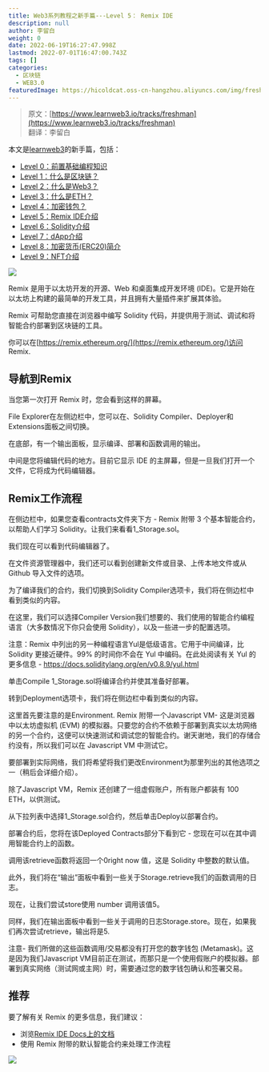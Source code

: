 ```yaml
---
title: Web3系列教程之新手篇---Level 5： Remix IDE
description: null
author: 李留白
weight: 0
date: 2022-06-19T16:27:47.998Z
lastmod: 2022-07-01T16:47:00.743Z
tags: []
categories:
  - 区块链
  - WEB3.0
featuredImage: https://hicoldcat.oss-cn-hangzhou.aliyuncs.com/img/freshman.png
---
```


> 原文：[https://www.learnweb3.io/tracks/freshman](https://www.learnweb3.io/tracks/freshman)<br/>
> 翻译：李留白

本文是[learnweb3](https://www.learnweb3.io/)的新手篇，包括：
- [Level 0：前置基础编程知识](https://hicoldcat.com/posts/web3/freshman-track-0)
- [Level 1：什么是区块链？](https://hicoldcat.com/posts/web3/freshman-track-1)
- [Level 2：什么是Web3？](https://hicoldcat.com/posts/web3/freshman-track-2)
- [Level 3：什么是ETH？](https://hicoldcat.com/posts/web3/freshman-track-3)
- [Level 4：加密钱包？](https://hicoldcat.com/posts/web3/freshman-track-4)
- [Level 5：Remix IDE介绍](https://hicoldcat.com/posts/web3/freshman-track-5)
- [Level 6：Solidity介绍](https://hicoldcat.com/posts/web3/freshman-track-6)
- [Level 7：dApp介绍](https://hicoldcat.com/posts/web3/freshman-track-7)
- [Level 8：加密货币(ERC20)简介](https://hicoldcat.com/posts/web3/freshman-track-8)
- [Level 9：NFT介绍](https://hicoldcat.com/posts/web3/freshman-track-9)

![](https://hicoldcat.oss-cn-hangzhou.aliyuncs.com/img/20220626183258.png)

Remix 是用于以太坊开发的开源、Web 和桌面集成开发环境 (IDE)。它是开始在以太坊上构建的最简单的开发工具，并且拥有大量插件来扩展其体验。

Remix 可帮助您直接在浏览器中编写 Solidity 代码，并提供用于测试、调试和将智能合约部署到区块链的工具。

你可以在[https://remix.ethereum.org/](https://remix.ethereum.org/)访问 Remix.


## 导航到Remix

当您第一次打开 Remix 时，您会看到这样的屏幕。

File Explorer在左侧边栏中，您可以在、Solidity Compiler、Deployer和Extensions面板之间切换。

在底部，有一个输出面板，显示编译、部署和函数调用的输出。

中间是您将编辑代码的地方。目前它显示 IDE 的主屏幕，但是一旦我们打开一个文件，它将成为代码编辑器。

## Remix工作流程

在侧边栏中，如果您查看contracts文件夹下方 - Remix 附带 3 个基本智能合约，以帮助人们学习 Solidity。让我们来看看1_Storage.sol。

我们现在可以看到代码编辑器了。

在文件资源管理器中，我们还可以看到创建新文件或目录、上传本地文件或从 Github 导入文件的选项。

为了编译我们的合约，我们切换到Solidity Compiler选项卡，我们将在侧边栏中看到类似的内容。

在这里，我们可以选择Compiler Version我们想要的、我们使用的智能合约编程语言（大多数情况下你只会使用 Solidity），以及一些进一步的配置选项。

注意：Remix 中列出的另一种编程语言Yul是低级语言。它用于中间编译，比 Solidity 更接近硬件。99% 的时间你不会在 Yul 中编码。在此处阅读有关 Yul 的更多信息 - https://docs.soliditylang.org/en/v0.8.9/yul.html

单击Compile 1_Storage.sol将编译合约并使其准备好部署。

转到Deployment选项卡，我们将在侧边栏中看到类似的内容。

这里首先要注意的是Environment. Remix 附带一个Javascript VM- 这是浏览器中以太坊虚拟机 (EVM) 的模拟器。只要您的合约不依赖于部署到真实以太坊网络的另一个合约，这便可以快速测试和调试您的智能合约。谢天谢地，我们的存储合约没有，所以我们可以在 Javascript VM 中测试它。

要部署到实际网络，我们将希望将我们更改Environment为那里列出的其他选项之一（稍后会详细介绍）。

除了Javascript VM，Remix 还创建了一组虚假账户，所有账户都装有 100 ETH，以供测试。

从下拉列表中选择1_Storage.sol合约，然后单击Deploy以部署合约。

部署合约后，您将在该Deployed Contracts部分下看到它 - 您现在可以在其中调用智能合约上的函数。

调用该retrieve函数将返回一个0right now 值，这是 Solidity 中整数的默认值。

此外，我们将在“输出”面板中看到一些关于Storage.retrieve我们的函数调用的日志。

现在，让我们尝试store使用 number 调用该值5。

同样，我们在输出面板中看到一些关于调用的日志Storage.store。现在，如果我们再次尝试retrieve，输出将是5.

注意- 我们所做的这些函数调用/交易都没有打开您的数字钱包 (Metamask)。这是因为我们Javascript VM目前正在测试，而那只是一个使用假账户的模拟器。部署到真实网络（测试网或主网）时，需要通过您的数字钱包确认和签署交易。

## 推荐

要了解有关 Remix 的更多信息，我们建议：

- 浏览[Remix IDE Docs上的文档](https://remix-ide.readthedocs.io/en/latest/)
- 使用 Remix 附带的默认智能合约来处理工作流程

![](https://hicoldcat.oss-cn-hangzhou.aliyuncs.com/img/my.png)